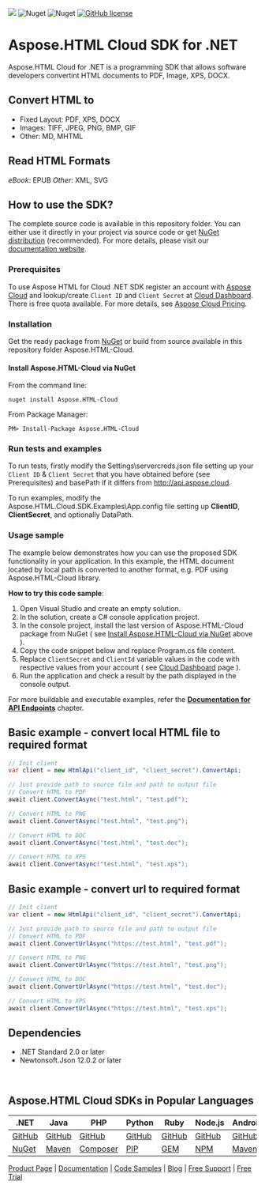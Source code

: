 ![](https://img.shields.io/badge/api-v4.0-lightgrey)  ![Nuget](https://img.shields.io/nuget/v/Aspose.html-Cloud) ![Nuget](https://img.shields.io/nuget/dt/Aspose.html-Cloud) [![GitHub license](https://img.shields.io/github/license/aspose-html-cloud/aspose-html-cloud-dotnet)](https://github.com/aspose-html-cloud/aspose-html-cloud-dotnet/blob/master/LICENSE)
# Aspose.HTML Cloud SDK for .NET
Aspose.HTML Cloud for .NET is a programming SDK that allows software developers convertint HTML documents to PDF, Image, XPS, DOCX.

## Convert HTML to
- Fixed Layout: PDF, XPS, DOCX
- Images: TIFF, JPEG, PNG, BMP, GIF
- Other: MD, MHTML

## Read HTML Formats
*eBook*: EPUB
*Other*: XML, SVG


## How to use the SDK?

The complete source code is available in this repository folder. You can either use it directly in your project via source code or get [NuGet distribution](https://www.nuget.org/packages/Aspose.HTML-Cloud/) (recommended).
For more details, please visit our [documentation website](https://docs.aspose.cloud/display/htmlcloud/Available+SDKs#AvailableSDKs-.NET).

<a name="HowTo-prerequisites"></a>
### Prerequisites

To use Aspose HTML for Cloud .NET SDK register an account with [Aspose Cloud](https://www.aspose.cloud/) and lookup/create `Client ID` and `Client Secret` at [Cloud Dashboard](https://dashboard.aspose.cloud/#/apps). There is free quota available. For more details, see [Aspose Cloud Pricing](https://purchase.aspose.cloud/pricing).

<a name="HowTo-installation"></a>

### Installation

Get the ready package from [NuGet](https://www.nuget.org/packages/Aspose.HTML-Cloud/) or build from source available in this repository folder Aspose.HTML-Cloud.

<a name="HowTo-install-nuget"></a>

#### Install Aspose.HTML-Cloud via NuGet


From the command line:

    nuget install Aspose.HTML-Cloud

From Package Manager:

    PM> Install-Package Aspose.HTML-Cloud


<a name="HowTo-RunTestsExamples"></a>

### Run tests and examples

To run tests, firstly modify the Settings\servercreds.json file setting up your `Client ID` & `Client Secret` that you have obtained before (see Prerequisites) and basePath if it differs from http://api.aspose.cloud.

To run examples, modify the Aspose.HTML.Cloud.SDK.Examples\App.config file setting up **ClientID**, **ClientSecret**, and optionally DataPath.

<a name="CodeExample"></a>
### Usage sample

The example below demonstrates how you can use the proposed SDK functionality in your application.
In this example, the HTML document located by local path is converted to another format, e.g. PDF using Aspose.HTML-Cloud library.

**How to try this code sample**:

 1. Open Visual Studio and create an empty solution.
 2. In the solution, create a  C# console application project.
 3. In the console project, install the last version of Aspose.HTML-Cloud package from NuGet  ( see [Install Aspose.HTML-Cloud via NuGet](README.md#HowTo-install-nuget) above ).
 4. Copy the code snippet below and replace Program.cs file content.
 5. Replace `ClientSecret` and `ClientId` variable values in the code with respective values from your account ( see [Cloud Dashboard](https://dashboard.aspose.cloud/#/apps) page ).
 6. Run the application and check a result by the path displayed in the console output.

For more buildable and executable examples, refer the [**Documentation for API Endpoints**](README.md#Doc_API) chapter.

## Basic example - convert local HTML file to required format
```csharp
// Init client
var client = new HtmlApi("client_id", "client_secret").ConvertApi;

// Just provide path to source file and path to output file
// Convert HTML to PDF
await client.ConvertAsync("test.html", "test.pdf");

// Convert HTML to PNG
await client.ConvertAsync("test.html", "test.png");

// Convert HTML to DOC
await client.ConvertAsync("test.html", "test.doc");

// Convert HTML to XPS
await client.ConvertAsync("test.html", "test.xps");

```

## Basic example - convert url to required format
```csharp
// Init client
var client = new HtmlApi("client_id", "client_secret").ConvertApi;

// Just provide path to source file and path to output file
// Convert HTML to PDF
await client.ConvertUrlAsync("https://test.html", "test.pdf");

// Convert HTML to PNG
await client.ConvertUrlAsync("https://test.html", "test.png");

// Convert HTML to DOC
await client.ConvertUrlAsync("https://test.html", "test.doc");

// Convert HTML to XPS
await client.ConvertUrlAsync("https://test.html", "test.xps");

```

<a name="Dependencies"></a>
## Dependencies

- .NET Standard 2.0 or later
- Newtonsoft.Json 12.0.2 or later


<br>
<a name="Resources"></a>

## Aspose.HTML Cloud SDKs in Popular Languages

| .NET                                                                    | Java                                                                                                              | PHP                                                                     | Python                                                                  | Ruby                                                                  | Node.js                                                                 | Android                                                                                                           | Swift                                                                  | C++                                                                  |                                                                   |
| ----------------------------------------------------------------------- | ----------------------------------------------------------------------------------------------------------------- | ----------------------------------------------------------------------- | ----------------------------------------------------------------------- | --------------------------------------------------------------------- | ----------------------------------------------------------------------- | ----------------------------------------------------------------------------------------------------------------- | ---------------------------------------------------------------------- | -------------------------------------------------------------------- | ------------------------------------------------------------------- |
| [GitHub](https://github.com/aspose-html-cloud/aspose-html-cloud-dotnet) | [GitHub](https://github.com/aspose-html-cloud/aspose-html-cloud-java)                                             | [GitHub](https://github.com/aspose-html-cloud/aspose-html-cloud-php)    | [GitHub](https://github.com/aspose-html-cloud/aspose-html-cloud-python) | [GitHub](https://github.com/aspose-html-cloud/aspose-html-cloud-ruby) | [GitHub](https://github.com/aspose-html-cloud/aspose-html-cloud-nodejs) | [GitHub](https://github.com/aspose-html-cloud/aspose-html-cloud-android)                                          | [GitHub](https://github.com/aspose-html-cloud/aspose-html-cloud-swift) | [GitHub](https://github.com/aspose-html-cloud/aspose-html-cloud-cpp)  |
| [NuGet](https://www.nuget.org/packages/Aspose.html-Cloud/)              | [Maven](https://repository.aspose.cloud/webapp/#/artifacts/browse/tree/General/repo/com/aspose/aspose-html-cloud) | [Composer](https://packagist.org/packages/aspose/aspose-html-cloud-php) | [PIP](https://pypi.org/project/asposehtmlcloud/)                        | [GEM](https://rubygems.org/gems/aspose_html_cloud)                    | [NPM](https://www.npmjs.com/package/@asposecloud/aspose-html-cloud)     | [Maven](https://repository.aspose.cloud/webapp/#/artifacts/browse/tree/General/repo/com/aspose/aspose-html-cloud) | [Cocoapods](https://cocoapods.org/pods/AsposeHtmlCloud)                | [NuGet](https://www.nuget.org/packages/Aspose.Html-Cloud.Cpp/)                                                               |

[Product Page](https://products.aspose.cloud/html/net) | [Documentation](https://docs.aspose.cloud/display/htmlcloud/Home) | [Code Samples](https://github.com/aspose-html-cloud/aspose-html-cloud-dotnet) | [Blog](https://blog.aspose.cloud/category/html/) | [Free Support](https://forum.aspose.cloud/c/html) | [Free Trial](https://dashboard.aspose.cloud/#/apps)
